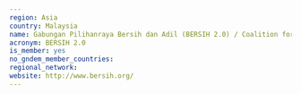 ```yaml
---
region: Asia
country: Malaysia
name: Gabungan Pilihanraya Bersih dan Adil (BERSIH 2.0) / Coalition for Clean and Fair Elections
acronym: BERSIH 2.0
is_member: yes
no_gndem_member_countries: 
regional_network: 
website: http://www.bersih.org/
---
```

